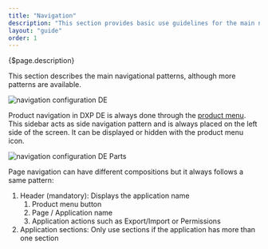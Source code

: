 ```yaml
---
title: "Navigation"
description: "This section provides basic use guidelines for the main navigation patterns of the system."
layout: "guide"
order: 1
---
```


<div class="page-description">{$page.description}</div>

This section describes the main navigational patterns, although more patterns are available.

![navigation configuration DE](../../../images/Navigation.jpg)

Product navigation in DXP DE is always done through the [product menu](../Sidebar/product_menu.html). This sidebar acts as side navigation pattern and is always placed on the left side of the screen. It can be displayed or hidden with the product menu icon.

![navigation configuration DE Parts](../../../images/NavigationParts.jpg)

Page navigation can have different compositions but it always follows a same pattern:

1. Header (mandatory): Displays the application name
	1. Product menu button
	2. Page / Application name
	3. Application actions such as Export/Import or Permissions
2. Application sections: Only use sections if the application has more than one section
